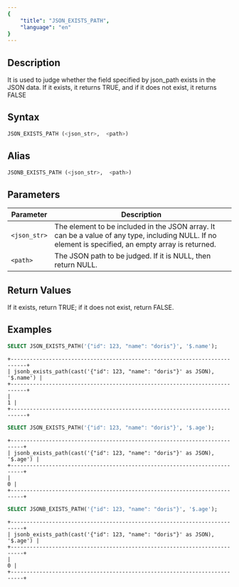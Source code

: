 ```yaml
---
{
    "title": "JSON_EXISTS_PATH",
    "language": "en"
}
---
```


<!-- 
Licensed to the Apache Software Foundation (ASF) under one
or more contributor license agreements.  See the NOTICE file
distributed with this work for additional information
regarding copyright ownership.  The ASF licenses this file
to you under the Apache License, Version 2.0 (the
"License"); you may not use this file except in compliance
with the License.  You may obtain a copy of the License at

  http://www.apache.org/licenses/LICENSE-2.0

Unless required by applicable law or agreed to in writing,
software distributed under the License is distributed on an
"AS IS" BASIS, WITHOUT WARRANTIES OR CONDITIONS OF ANY
KIND, either express or implied.  See the License for the
specific language governing permissions and limitations
under the License.
-->

## Description

It is used to judge whether the field specified by json_path exists in the JSON data. If it exists, it returns TRUE, and if it does not exist, it returns FALSE

## Syntax

```sql
JSON_EXISTS_PATH (<json_str>,  <path>)
```

## Alias
```sql
JSONB_EXISTS_PATH (<json_str>,  <path>)
```
## Parameters
| Parameter           | Description                                                     |
|--------------|--------------------------------------------------------|
| `<json_str>` | The element to be included in the JSON array. It can be a value of any type, including NULL. If no element is specified, an empty array is returned.
| `<path>`     | The JSON path to be judged. If it is NULL, then return NULL.                      |

## Return Values
If it exists, return TRUE; if it does not exist, return FALSE.

## Examples

```sql
SELECT JSON_EXISTS_PATH('{"id": 123, "name": "doris"}', '$.name');
```
```text
+---------------------------------------------------------------------------+
| jsonb_exists_path(cast('{"id": 123, "name": "doris"}' as JSON), '$.name') |
+---------------------------------------------------------------------------+
|                                                                         1 |
+---------------------------------------------------------------------------+
```
```sql
SELECT JSON_EXISTS_PATH('{"id": 123, "name": "doris"}', '$.age');
```
```text
+--------------------------------------------------------------------------+
| jsonb_exists_path(cast('{"id": 123, "name": "doris"}' as JSON), '$.age') |
+--------------------------------------------------------------------------+
|                                                                        0 |
+--------------------------------------------------------------------------+
```
```sql
SELECT JSONB_EXISTS_PATH('{"id": 123, "name": "doris"}', '$.age');
```
```text
+--------------------------------------------------------------------------+
| jsonb_exists_path(cast('{"id": 123, "name": "doris"}' as JSON), '$.age') |
+--------------------------------------------------------------------------+
|                                                                        0 |
+--------------------------------------------------------------------------+
```

